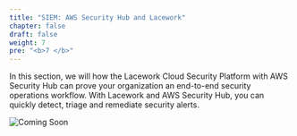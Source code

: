 ```yaml
---
title: "SIEM: AWS Security Hub and Lacework"
chapter: false
draft: false
weight: 7
pre: "<b>7 </b>"
---
```


In this section, we will how the Lacework Cloud Security Platform with AWS Security Hub can prove your organization an end-to-end security operations workflow. With Lacework and AWS Security Hub, you can quickly detect, triage and remediate security alerts.

![Coming Soon](/images/coming-soon.png)

